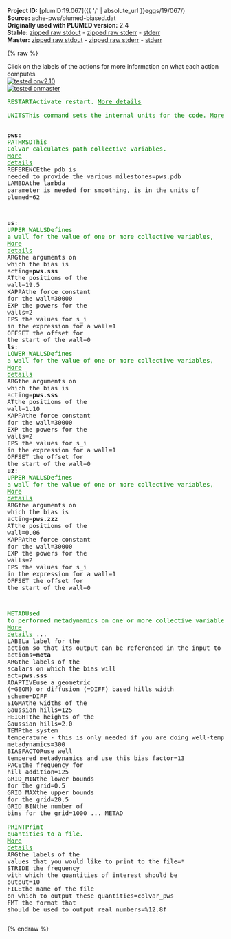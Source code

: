 **Project ID:** [plumID:19.067]({{ '/' | absolute_url }}eggs/19/067/)  
**Source:** ache-pws/plumed-biased.dat  
**Originally used with PLUMED version:** 2.4  
**Stable:** [zipped raw stdout](plumed-biased.dat.plumed.stdout.txt.zip) - [zipped raw stderr](plumed-biased.dat.plumed.stderr.txt.zip) - [stderr](plumed-biased.dat.plumed.stderr)  
**Master:** [zipped raw stdout](plumed-biased.dat.plumed_master.stdout.txt.zip) - [zipped raw stderr](plumed-biased.dat.plumed_master.stderr.txt.zip) - [stderr](plumed-biased.dat.plumed_master.stderr)  

{% raw %}
<div class="plumedpreheader">
<div class="headerInfo" id="value_details_data/ache-pws/plumed-biased.dat"> Click on the labels of the actions for more information on what each action computes </div>
<div class="containerBadge">
<div class="headerBadge"><a href="plumed-biased.dat.plumed.stderr"><img src="https://img.shields.io/badge/v2.10-failed-red.svg" alt="tested onv2.10" /></a></div>
<div class="headerBadge"><a href="plumed-biased.dat.plumed_master.stderr"><img src="https://img.shields.io/badge/master-failed-red.svg" alt="tested onmaster" /></a></div>
</div>
</div>
<pre class="plumedlisting">
<span class="plumedtooltip" style="color:green">RESTART<span class="right">Activate restart. <a href="https://www.plumed.org/doc-master/user-doc/html/RESTART" style="color:green">More details</a><i></i></span></span>
<br/><span style="display:none;" id="data/ache-pws/plumed-biased.dat">The RESTART action with label <b></b> calculates something</span><span class="plumedtooltip" style="color:green">UNITS<span class="right">This command sets the internal units for the code. <a href="https://www.plumed.org/doc-master/user-doc/html/UNITS" style="color:green">More details</a><i></i></span></span> <span class="plumedtooltip">LENGTH<span class="right">the units of lengths<i></i></span></span>=nm <span class="plumedtooltip">TIME<span class="right">the units of time<i></i></span></span>=ps <span class="plumedtooltip">ENERGY<span class="right">the units of energy<i></i></span></span>=kcal/mol

<b name="data/ache-pws/plumed-biased.datpws" onclick='showPath("data/ache-pws/plumed-biased.dat","data/ache-pws/plumed-biased.datpws","data/ache-pws/plumed-biased.datpws","brown")'>pws</b>: <span class="plumedtooltip" style="color:green">PATHMSD<span class="right">This Colvar calculates path collective variables. <a href="https://www.plumed.org/doc-master/user-doc/html/PATHMSD" style="color:green">More details</a><i></i></span></span> <span class="plumedtooltip">REFERENCE<span class="right">the pdb is needed to provide the various milestones<i></i></span></span>=pws.pdb <span class="plumedtooltip">LAMBDA<span class="right">the lambda parameter is needed for smoothing, is in the units of plumed<i></i></span></span>=62

<span style="display:none;" id="data/ache-pws/plumed-biased.datpws">The PATHMSD action with label <b>pws</b> calculates the following quantities:<table  align="center" frame="void" width="95%" cellpadding="5%"><tr><td width="5%"><b> Quantity </b>  </td><td><b> Description </b> </td></tr><tr><td width="5%">pws.sss</td><td>the position on the path</td></tr><tr><td width="5%">pws.zzz</td><td>the distance from the path</td></tr></table></span><b name="data/ache-pws/plumed-biased.datus" onclick='showPath("data/ache-pws/plumed-biased.dat","data/ache-pws/plumed-biased.datus","data/ache-pws/plumed-biased.datus","brown")'>us</b>: <span class="plumedtooltip" style="color:green">UPPER_WALLS<span class="right">Defines a wall for the value of one or more collective variables, <a href="https://www.plumed.org/doc-master/user-doc/html/UPPER_WALLS" style="color:green">More details</a><i></i></span></span> <span class="plumedtooltip">ARG<span class="right">the arguments on which the bias is acting<i></i></span></span>=<b name="data/ache-pws/plumed-biased.datpws">pws.sss</b> <span class="plumedtooltip">AT<span class="right">the positions of the wall<i></i></span></span>=19.5 <span class="plumedtooltip">KAPPA<span class="right">the force constant for the wall<i></i></span></span>=30000 <span class="plumedtooltip">EXP<span class="right"> the powers for the walls<i></i></span></span>=2 <span class="plumedtooltip">EPS<span class="right"> the values for s_i in the expression for a wall<i></i></span></span>=1 <span class="plumedtooltip">OFFSET<span class="right"> the offset for the start of the wall<i></i></span></span>=0
<span style="display:none;" id="data/ache-pws/plumed-biased.datus">The UPPER_WALLS action with label <b>us</b> calculates the following quantities:<table  align="center" frame="void" width="95%" cellpadding="5%"><tr><td width="5%"><b> Quantity </b>  </td><td><b> Description </b> </td></tr><tr><td width="5%">us.bias</td><td>the instantaneous value of the bias potential</td></tr><tr><td width="5%">us.force2</td><td>the instantaneous value of the squared force due to this bias potential</td></tr></table></span><b name="data/ache-pws/plumed-biased.datls" onclick='showPath("data/ache-pws/plumed-biased.dat","data/ache-pws/plumed-biased.datls","data/ache-pws/plumed-biased.datls","brown")'>ls</b>: <span class="plumedtooltip" style="color:green">LOWER_WALLS<span class="right">Defines a wall for the value of one or more collective variables, <a href="https://www.plumed.org/doc-master/user-doc/html/LOWER_WALLS" style="color:green">More details</a><i></i></span></span> <span class="plumedtooltip">ARG<span class="right">the arguments on which the bias is acting<i></i></span></span>=<b name="data/ache-pws/plumed-biased.datpws">pws.sss</b> <span class="plumedtooltip">AT<span class="right">the positions of the wall<i></i></span></span>=1.10 <span class="plumedtooltip">KAPPA<span class="right">the force constant for the wall<i></i></span></span>=30000 <span class="plumedtooltip">EXP<span class="right"> the powers for the walls<i></i></span></span>=2 <span class="plumedtooltip">EPS<span class="right"> the values for s_i in the expression for a wall<i></i></span></span>=1 <span class="plumedtooltip">OFFSET<span class="right"> the offset for the start of the wall<i></i></span></span>=0
<span style="display:none;" id="data/ache-pws/plumed-biased.datls">The LOWER_WALLS action with label <b>ls</b> calculates the following quantities:<table  align="center" frame="void" width="95%" cellpadding="5%"><tr><td width="5%"><b> Quantity </b>  </td><td><b> Description </b> </td></tr><tr><td width="5%">ls.bias</td><td>the instantaneous value of the bias potential</td></tr><tr><td width="5%">ls.force2</td><td>the instantaneous value of the squared force due to this bias potential</td></tr></table></span><b name="data/ache-pws/plumed-biased.datuz" onclick='showPath("data/ache-pws/plumed-biased.dat","data/ache-pws/plumed-biased.datuz","data/ache-pws/plumed-biased.datuz","brown")'>uz</b>: <span class="plumedtooltip" style="color:green">UPPER_WALLS<span class="right">Defines a wall for the value of one or more collective variables, <a href="https://www.plumed.org/doc-master/user-doc/html/UPPER_WALLS" style="color:green">More details</a><i></i></span></span> <span class="plumedtooltip">ARG<span class="right">the arguments on which the bias is acting<i></i></span></span>=<b name="data/ache-pws/plumed-biased.datpws">pws.zzz</b> <span class="plumedtooltip">AT<span class="right">the positions of the wall<i></i></span></span>=0.06 <span class="plumedtooltip">KAPPA<span class="right">the force constant for the wall<i></i></span></span>=30000 <span class="plumedtooltip">EXP<span class="right"> the powers for the walls<i></i></span></span>=2 <span class="plumedtooltip">EPS<span class="right"> the values for s_i in the expression for a wall<i></i></span></span>=1 <span class="plumedtooltip">OFFSET<span class="right"> the offset for the start of the wall<i></i></span></span>=0

<span style="display:none;" id="data/ache-pws/plumed-biased.datuz">The UPPER_WALLS action with label <b>uz</b> calculates the following quantities:<table  align="center" frame="void" width="95%" cellpadding="5%"><tr><td width="5%"><b> Quantity </b>  </td><td><b> Description </b> </td></tr><tr><td width="5%">uz.bias</td><td>the instantaneous value of the bias potential</td></tr><tr><td width="5%">uz.force2</td><td>the instantaneous value of the squared force due to this bias potential</td></tr></table></span><span class="plumedtooltip" style="color:green">METAD<span class="right">Used to performed metadynamics on one or more collective variables. <a href="https://www.plumed.org/doc-master/user-doc/html/METAD" style="color:green">More details</a><i></i></span></span> ... 
  <span class="plumedtooltip">LABEL<span class="right">a label for the action so that its output can be referenced in the input to other actions<i></i></span></span>=<b name="data/ache-pws/plumed-biased.datmeta" onclick='showPath("data/ache-pws/plumed-biased.dat","data/ache-pws/plumed-biased.datmeta","data/ache-pws/plumed-biased.datmeta","brown")'>meta</b>
  <span class="plumedtooltip">ARG<span class="right">the labels of the scalars on which the bias will act<i></i></span></span>=<b name="data/ache-pws/plumed-biased.datpws">pws.sss</b>
  <span class="plumedtooltip">ADAPTIVE<span class="right">use a geometric (=GEOM) or diffusion (=DIFF) based hills width scheme<i></i></span></span>=DIFF 
  <span class="plumedtooltip">SIGMA<span class="right">the widths of the Gaussian hills<i></i></span></span>=125 
  <span class="plumedtooltip">HEIGHT<span class="right">the heights of the Gaussian hills<i></i></span></span>=2.0 
  <span class="plumedtooltip">TEMP<span class="right">the system temperature - this is only needed if you are doing well-tempered metadynamics<i></i></span></span>=300 
  <span class="plumedtooltip">BIASFACTOR<span class="right">use well tempered metadynamics and use this bias factor<i></i></span></span>=13
  <span class="plumedtooltip">PACE<span class="right">the frequency for hill addition<i></i></span></span>=125 
  <span class="plumedtooltip">GRID_MIN<span class="right">the lower bounds for the grid<i></i></span></span>=0.5
  <span class="plumedtooltip">GRID_MAX<span class="right">the upper bounds for the grid<i></i></span></span>=20.5
  <span class="plumedtooltip">GRID_BIN<span class="right">the number of bins for the grid<i></i></span></span>=1000
... METAD
<br/><span style="display:none;" id="data/ache-pws/plumed-biased.datmeta">The METAD action with label <b>meta</b> calculates the following quantities:<table  align="center" frame="void" width="95%" cellpadding="5%"><tr><td width="5%"><b> Quantity </b>  </td><td><b> Description </b> </td></tr><tr><td width="5%">meta.bias</td><td>the instantaneous value of the bias potential</td></tr></table></span><span class="plumedtooltip" style="color:green">PRINT<span class="right">Print quantities to a file. <a href="https://www.plumed.org/doc-master/user-doc/html/PRINT" style="color:green">More details</a><i></i></span></span> <span class="plumedtooltip">ARG<span class="right">the labels of the values that you would like to print to the file<i></i></span></span>=* <span class="plumedtooltip">STRIDE<span class="right"> the frequency with which the quantities of interest should be output<i></i></span></span>=10 <span class="plumedtooltip">FILE<span class="right">the name of the file on which to output these quantities<i></i></span></span>=colvar_pws <span class="plumedtooltip">FMT<span class="right"> the format that should be used to output real numbers<i></i></span></span>=%12.8f
</pre>
{% endraw %}
